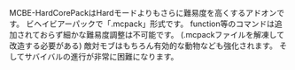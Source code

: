MCBE-HardCorePackはHardモードよりもさらに難易度を高くするアドオンです。
ビヘイビアーパックで「.mcpack」形式です。
function等のコマンドは追加されておらず細かな難易度調整は不可能です。
(.mcpackファイルを解凍して改造する必要がある)
敵対モブはもちろん有効的な動物なども強化されます。
そしてサバイバルの進行が非常に困難になります。
